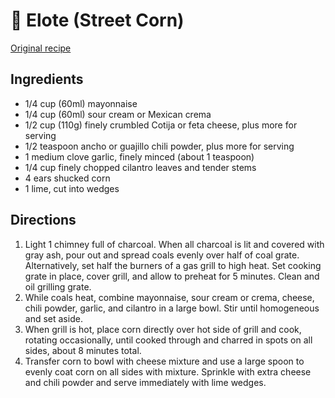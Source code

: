 # 🌽 Elote (Street Corn)

[Original
recipe](https://www.seriouseats.com/recipes/2013/07/mexican-street-corn-elotes-recipe.html)

## Ingredients

- 1/4 cup (60ml) mayonnaise
- 1/4 cup (60ml) sour cream or Mexican crema
- 1/2 cup (110g) finely crumbled Cotija or feta cheese, plus more for serving
- 1/2 teaspoon ancho or guajillo chili powder, plus more for serving
- 1 medium clove garlic, finely minced (about 1 teaspoon)
- 1/4 cup finely chopped cilantro leaves and tender stems
- 4 ears shucked corn
- 1 lime, cut into wedges

## Directions

1. Light 1 chimney full of charcoal. When all charcoal is lit and covered with
   gray ash, pour out and spread coals evenly over half of coal grate.
   Alternatively, set half the burners of a gas grill to high heat. Set cooking
   grate in place, cover grill, and allow to preheat for 5 minutes. Clean and
   oil grilling grate.
2. While coals heat, combine mayonnaise, sour cream or crema, cheese, chili
   powder, garlic, and cilantro in a large bowl. Stir until homogeneous and set
   aside.
3. When grill is hot, place corn directly over hot side of grill and cook,
   rotating occasionally, until cooked through and charred in spots on all
   sides, about 8 minutes total.
4. Transfer corn to bowl with cheese mixture and use a large spoon to evenly
   coat corn on all sides with mixture. Sprinkle with extra cheese and chili
   powder and serve immediately with lime wedges.
